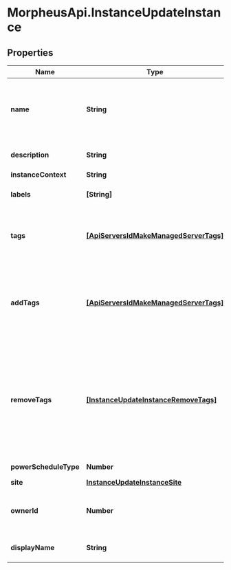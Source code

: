 # MorpheusApi.InstanceUpdateInstance

## Properties

Name | Type | Description | Notes
------------ | ------------- | ------------- | -------------
**name** | **String** | Unique name scoped to your account for the instance. | [optional] 
**description** | **String** | Optional description field. | [optional] 
**instanceContext** | **String** | Environment | [optional] 
**labels** | **[String]** | Array of strings (keywords). | [optional] 
**tags** | [**[ApiServersIdMakeManagedServerTags]**](ApiServersIdMakeManagedServerTags.md) | Metadata tags, Array of objects having a name and value. | [optional] 
**addTags** | [**[ApiServersIdMakeManagedServerTags]**](ApiServersIdMakeManagedServerTags.md) | Add or update value of Metadata tags, Array of objects having a name and value. | [optional] 
**removeTags** | [**[InstanceUpdateInstanceRemoveTags]**](InstanceUpdateInstanceRemoveTags.md) | Remove Metadata tags, Array of objects having a name and an optional value. If value is passed, it must match to be removed. | [optional] 
**powerScheduleType** | **Number** | Power schedule ID. | [optional] 
**site** | [**InstanceUpdateInstanceSite**](InstanceUpdateInstanceSite.md) |  | [optional] 
**ownerId** | **Number** | User ID, can be used to change instance owner. | [optional] 
**displayName** | **String** | Name used in the UI for display | [optional] 


